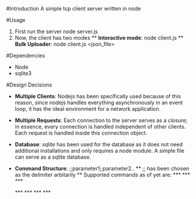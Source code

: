 #Introduction
A simple tcp client server written in node

#Usage
1. First run the server node server.js
2. Now, the client has two modes
** __Interactive mode__: node client.js <hostname> <port>
** __Bulk Uploader__: node client.js <hostname> <port> <json_file>

#Dependencies
* Node
* sqlite3

#Design Decisions
* __Multiple Clients__: Nodejs has been specifically used because of this
reason, since nodejs handles everything asynchronously in an event loop, it
has the ideal environment for a network application.

* __Multiple Requests__: Each connection to the server serves as a _closure_; in
essence, every connection is handled independent of other clients. Each request
is handled inside this connection object.

* __Database__: _sqlite_ has been used for the database as it does not need
additional installations and only requires a node module. A simple file can
serve as a sqlite database.

* __Command Structure__: <COMMAND>;;parameter1;;parameter2..
** ;; has been chosen as the delimiter arbitarily
** Supported commands as of yet are:
*** <NEWUSER>
*** <OLDUSER>
*** <SEARCH>
*** <UPLOAD>
*** <RESULTS>
*** <UPLOADED>
*** <REGISTERED>
